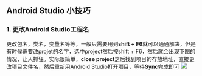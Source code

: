 ## Android Studio 小技巧 ##

### 1. 更改Android Studio工程名 ###
更改包名，类名，变量名等等，一般只需要用到**shift + F6**就可以通通解决，但是有时候需要改projet的名字，选中project然后按shift + F6，然后就会出现下图的情况，让人抓狂。实际很简单，**close project**之后找到项目的存放地址，直接更改项目文件名，然后重新用Android Studio打开项目，等待**Sync**完成即可
![](https://i.imgur.com/VekjaOz.png)



